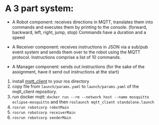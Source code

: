 # A 3 part system:

- A Robot component: receives directions in MQTT, translates them into commands and executes them by printing to the console. (forward, backward, left, right, jump, stop)
Commands have a duration and a speed

- A Receiver component: receives instructions in JSON via a sub/pub event system and sends them over to the robot using  the MQTT protocol.
Instructions comprise a list of 10 commands.

- A Manager component: sends out instructions (for the sake of the assignment, have it send out instructions at the start)

1. install [mqtt_client](https://github.com/ika-rwth-aachen/mqtt_client) to your ros directory
2. copy file from `launch/params.yaml` to `launch/params.yaml` of the mqtt_client repository.
3. run docker mqtt: ```docker run --rm --network host --name mosquitto eclipse-mosquitto``` and then ``` roslaunch mqtt_client standalone.launch ```
2. `rosrun robotcorp robotMain`
3. `rosrun robotcorp receiverMain`
4. `rosrun robotcorp senderMain`
